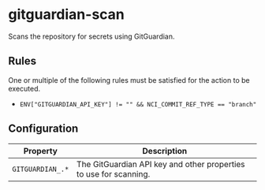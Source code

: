 # gitguardian-scan

Scans the repository for secrets using GitGuardian.


## Rules

One or multiple of the following rules must be satisfied for the action to be executed.

- `ENV["GITGUARDIAN_API_KEY"] != "" && NCI_COMMIT_REF_TYPE == "branch"`

## Configuration

| Property | Description |
|---|---|
| `GITGUARDIAN_.*` | The GitGuardian API key and other properties to use for scanning. |

